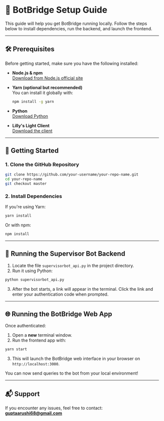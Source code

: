 # 🤖 BotBridge Setup Guide

This guide will help you get BotBridge running locally. Follow the steps below to install dependencies, run the backend, and launch the frontend.

---

## 🛠 Prerequisites

Before getting started, make sure you have the following installed:

- **Node.js & npm**  
  [Download from Node.js official site](https://nodejs.org/en)

- **Yarn (optional but recommended)**  
  You can install it globally with:  
  ```bash
  npm install -g yarn
  ```

- **Python**  
  [Download Python](https://www.python.org/downloads/)

- **Lilly's Light Client**  
  [Download the client](https://client-python.apps.lrl.lilly.com/)

---

## 🚀 Getting Started

### 1. Clone the GitHub Repository

```bash
git clone https://github.com/your-username/your-repo-name.git
cd your-repo-name
git checkout master
```

### 2. Install Dependencies

If you're using Yarn:

```bash
yarn install
```

Or with npm:

```bash
npm install
```

---

## 🧠 Running the Supervisor Bot Backend

1. Locate the file `supervisorbot_api.py` in the project directory.
2. Run it using Python:

```bash
python supervisorbot_api.py
```

3. After the bot starts, a link will appear in the terminal. Click the link and enter your authentication code when prompted.

---

## 🌐 Running the BotBridge Web App

Once authenticated:

1. Open a **new** terminal window.
2. Run the frontend app with:

```bash
yarn start
```

3. This will launch the BotBridge web interface in your browser on `http://localhost:3000`.

You can now send queries to the bot from your local environment!

---

## 📬 Support

If you encounter any issues, feel free to contact: **guptaarushi68@gmail.com**
